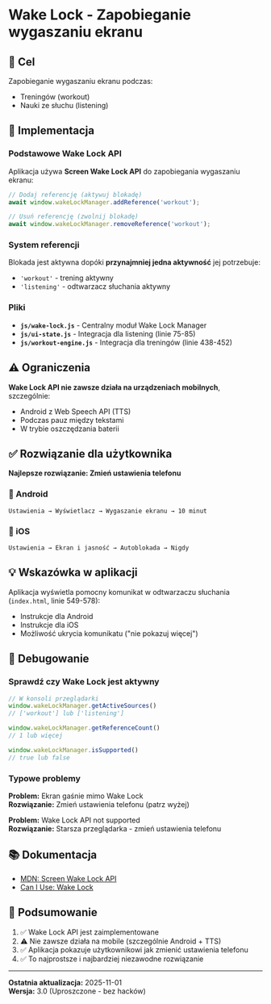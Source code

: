 # Wake Lock - Zapobieganie wygaszaniu ekranu

## 🎯 Cel

Zapobieganie wygaszaniu ekranu podczas:
- Treningów (workout)
- Nauki ze słuchu (listening)

## 🔧 Implementacja

### Podstawowe Wake Lock API

Aplikacja używa **Screen Wake Lock API** do zapobiegania wygaszaniu ekranu:

```javascript
// Dodaj referencję (aktywuj blokadę)
await window.wakeLockManager.addReference('workout');

// Usuń referencję (zwolnij blokadę)
await window.wakeLockManager.removeReference('workout');
```

### System referencji

Blokada jest aktywna dopóki **przynajmniej jedna aktywność** jej potrzebuje:
- `'workout'` - trening aktywny
- `'listening'` - odtwarzacz słuchania aktywny

### Pliki

- **`js/wake-lock.js`** - Centralny moduł Wake Lock Manager
- **`js/ui-state.js`** - Integracja dla listening (linie 75-85)
- **`js/workout-engine.js`** - Integracja dla treningów (linie 438-452)

## ⚠️ Ograniczenia

**Wake Lock API nie zawsze działa na urządzeniach mobilnych**, szczególnie:
- Android z Web Speech API (TTS)
- Podczas pauz między tekstami
- W trybie oszczędzania baterii

## ✅ Rozwiązanie dla użytkownika

**Najlepsze rozwiązanie: Zmień ustawienia telefonu**

### 📱 Android
```
Ustawienia → Wyświetlacz → Wygaszanie ekranu → 10 minut
```

### 🍎 iOS
```
Ustawienia → Ekran i jasność → Autoblokada → Nigdy
```

## 💡 Wskazówka w aplikacji

Aplikacja wyświetla pomocny komunikat w odtwarzaczu słuchania (`index.html`, linie 549-578):
- Instrukcje dla Android
- Instrukcje dla iOS
- Możliwość ukrycia komunikatu ("nie pokazuj więcej")

## 🐛 Debugowanie

### Sprawdź czy Wake Lock jest aktywny

```javascript
// W konsoli przeglądarki
window.wakeLockManager.getActiveSources()
// ['workout'] lub ['listening']

window.wakeLockManager.getReferenceCount()
// 1 lub więcej

window.wakeLockManager.isSupported()
// true lub false
```

### Typowe problemy

**Problem:** Ekran gaśnie mimo Wake Lock  
**Rozwiązanie:** Zmień ustawienia telefonu (patrz wyżej)

**Problem:** Wake Lock API not supported  
**Rozwiązanie:** Starsza przeglądarka - zmień ustawienia telefonu

## 📚 Dokumentacja

- [MDN: Screen Wake Lock API](https://developer.mozilla.org/en-US/docs/Web/API/Screen_Wake_Lock_API)
- [Can I Use: Wake Lock](https://caniuse.com/wake-lock)

## 🎯 Podsumowanie

1. ✅ Wake Lock API jest zaimplementowane
2. ⚠️ Nie zawsze działa na mobile (szczególnie Android + TTS)
3. ✅ Aplikacja pokazuje użytkownikowi jak zmienić ustawienia telefonu
4. ✅ To najprostsze i najbardziej niezawodne rozwiązanie

---

**Ostatnia aktualizacja:** 2025-11-01  
**Wersja:** 3.0 (Uproszczone - bez hacków)

